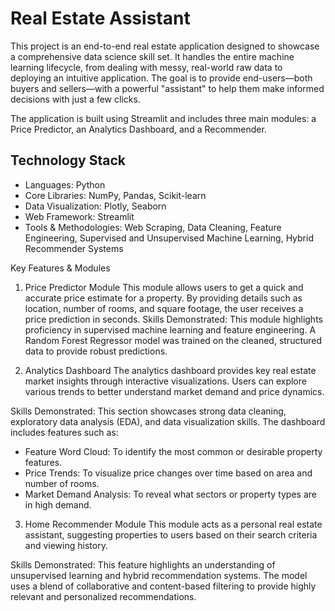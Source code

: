 # **Real Estate Assistant**
This project is an end-to-end real estate application designed to showcase a comprehensive data science skill set. It handles the entire machine learning lifecycle, from dealing with messy, real-world raw data to deploying an intuitive application. The goal is to provide end-users—both buyers and sellers—with a powerful "assistant" to help them make informed decisions with just a few clicks.

The application is built using Streamlit and includes three main modules: a Price Predictor, an Analytics Dashboard, and a Recommender.

## Technology Stack
- Languages: Python
- Core Libraries: NumPy, Pandas, Scikit-learn
- Data Visualization: Plotly, Seaborn
- Web Framework: Streamlit
- Tools & Methodologies: Web Scraping, Data Cleaning, Feature Engineering, Supervised and Unsupervised Machine Learning, Hybrid Recommender Systems

Key Features & Modules
1. Price Predictor Module 
  This module allows users to get a quick and accurate price estimate for a property. By providing details such as location, number of rooms, and square footage, the user receives a price prediction in seconds.
  Skills Demonstrated: This module highlights proficiency in supervised machine learning and feature engineering. A Random Forest Regressor model was trained on the cleaned, structured data to provide robust   predictions.

2. Analytics Dashboard 
The analytics dashboard provides key real estate market insights through interactive visualizations. Users can explore various trends to better understand market demand and price dynamics.

Skills Demonstrated: This section showcases strong data cleaning, exploratory data analysis (EDA), and data visualization skills. 
The dashboard includes features such as:
- Feature Word Cloud: To identify the most common or desirable property features.
- Price Trends: To visualize price changes over time based on area and number of rooms.
- Market Demand Analysis: To reveal what sectors or property types are in high demand.

3. Home Recommender Module 
This module acts as a personal real estate assistant, suggesting properties to users based on their search criteria and viewing history.

Skills Demonstrated: This feature highlights an understanding of unsupervised learning and hybrid recommendation systems. The model uses a blend of collaborative and content-based filtering to provide highly relevant and personalized recommendations.
